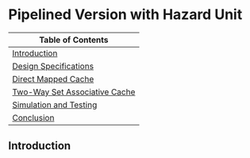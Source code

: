 # Pipelined Version with Hazard Unit

| Table of Contents |
|-|
| [Introduction](#introduction) |
| [Design Specifications](#design-specifications) |
| [Direct Mapped Cache](#direct-mapped-cache) |
| [Two-Way Set Associative Cache](#two-way-set-associative-cache) |
| [Simulation and Testing](#simulation-and-testing) |
| [Conclusion](#conclusion) |

## Introduction